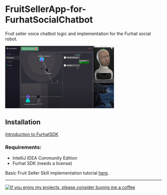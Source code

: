 # FruitSellerApp-for-FurhatSocialChatbot


Fruit seller voice chatbot logic and implementation for the Furhat social robot.

<img src="https://github.com/Ladydiana/FruitSellerApp-for-FurhatSocialChatbot/blob/main/ScreenshotTest.PNG" width="350" height="200"/> 

## Installation

<a href="https://www.youtube.com/watch?v=-7i2P4bSmyI&ab_channel=GabrielSkantze" target="_blank"> Introduction to FurhatSDK </a> 

### Requirements:
- IntelliJ IDEA Community Edition
- Furhat SDK (needs a license)

Basic Fruit Seller Skill implementation tutorial <a href="https://docs.furhat.io/experimental/tutorials/interaction/">here</a>.





---
<a href="https://www.buymeacoffee.com/Ladyd1ana" target="_blank"><img src="https://cdn.buymeacoffee.com/buttons/default-blue.png" alt="If you enjoy my projects, please consider buying me a coffee" height="41" width="174"></a>





